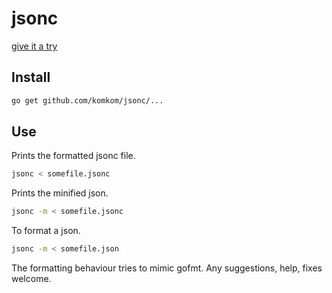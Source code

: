 # jsonc
[give it a try](https://komkom.github.io/)

## Install

```bash
go get github.com/komkom/jsonc/...
```

## Use

Prints the formatted jsonc file.
```bash
jsonc < somefile.jsonc 
```

Prints the minified json.
```bash
jsonc -m < somefile.jsonc 
```

To format a json.
```bash
jsonc -m < somefile.json
```

The formatting behaviour tries to mimic gofmt. Any suggestions, help, fixes welcome.
